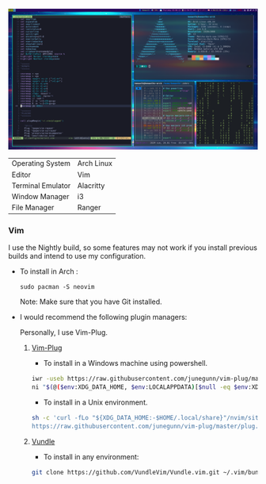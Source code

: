 ![image](./image.png)

<table>
    <tr>
        <td>Operating System</td>
        <td>Arch Linux</td>
    </tr>
    <tr>
        <td>Editor</td>
        <td>Vim</td>
    </tr>
    <tr>
        <td>Terminal Emulator</td>
        <td>Alacritty</td>
    </tr>
    <tr>
        <td>Window Manager</td>
        <td>i3</td>
    </tr>
    <tr>
        <td>File Manager</td>
        <td>Ranger</td>
    </tr>
</table>

### Vim
I use the Nightly build, so some features may not work if you install previous builds and intend to use my configuration.

- To install in Arch :
     ```
     sudo pacman -S neovim
     ```

    Note: Make sure that you have Git installed.
- I would recommend the following plugin managers:

    Personally, I use Vim-Plug.

    1. [Vim-Plug](https://github.com/junegunn/vim-plug) 
         - To install in a Windows machine using powershell.
        ```sh
        iwr -useb https://raw.githubusercontent.com/junegunn/vim-plug/master/plug.vim |`
        ni "$(@($env:XDG_DATA_HOME, $env:LOCALAPPDATA)[$null -eq $env:XDG_DATA_HOME])/nvim-data/site/autoload/plug.vim" -Force
        ```
        - To install in a Unix environment.
        ```sh
        sh -c 'curl -fLo "${XDG_DATA_HOME:-$HOME/.local/share}"/nvim/site/autoload/plug.vim --create-dirs \
        https://raw.githubusercontent.com/junegunn/vim-plug/master/plug.vim'
        ```

    2. [Vundle](https://github.com/VundleVim/Vundle.vim)
        - To install in any environment:

        ```sh
        git clone https://github.com/VundleVim/Vundle.vim.git ~/.vim/bundle/Vundle.vim
        ```

